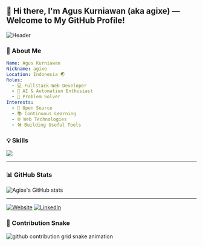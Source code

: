 ## 👋 Hi there, I'm Agus Kurniawan (aka agixe) — Welcome to My GitHub Profile!

![Header](https://capsule-render.vercel.app/api?type=waving&color=0:00C9FF,100:92FE9D&height=200&section=header&text=Hello,%20I'm%20Agixe!&fontSize=40&fontAlignY=35&desc=Fullstack%20Web%20Developer%20|%20Tech%20Enthusiast%20|%20Problem%20Solver&descAlignY=60)

### 🧠 About Me
```yaml
Name: Agus Kurniawan
Nickname: agixe
Location: Indonesia 🌏
Roles:
  - 💻 Fullstack Web Developer
  - 🤖 AI & Automation Enthusiast
  - 🧩 Problem Solver
Interests:
  - 🚀 Open Source
  - 📚 Continuous Learning
  - 🌐 Web Technologies
  - 🛠️ Building Useful Tools
```

### 💡 Skills
<p align="left"> <img src="https://skillicons.dev/icons?i=html,css,js,php,laravel,mysql,git,linux,figma" /> </p>

---
### 📊 GitHub Stats
![Agixe's GitHub stats](https://github-readme-stats.vercel.app/api?username=agixe&show_icons=true&theme=radical)

---
[![Website](https://img.shields.io/badge/Website-agixe.dev-blue?style=for-the-badge&logo=google-chrome)](https://agixe.dev)
[![LinkedIn](https://img.shields.io/badge/LinkedIn-agixe-blue?style=for-the-badge&logo=linkedin)](https://linkedin.com/in/agixe)
### 🐍 Contribution Snake

<picture>
  <source media="(prefers-color-scheme: dark)" srcset="https://raw.githubusercontent.com/agixe/agixe/output/github-contribution-grid-snake-dark.svg" />
  <source media="(prefers-color-scheme: light)" srcset="https://raw.githubusercontent.com/agixe/agixe/output/github-contribution-grid-snake.svg" />
  <img alt="github contribution grid snake animation" src="https://raw.githubusercontent.com/agixe/agixe/output/github-contribution-grid-snake.svg" />
</picture>
